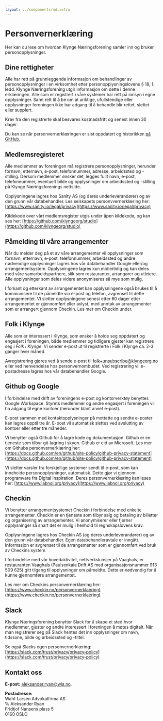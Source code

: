 ```yaml
---
layout: ../components/md.astro
---
```

# Personvern­erklæring

Her kan du lese om hvordan Klynge Næringsforening samler inn og bruker
personopplysninger.

## Dine rettigheter

Alle har rett på grunnleggende informasjon om behandlinger av personopplysninger
i en virksomhet etter personopplysningslovens § 18, 1. ledd. Klynge
Næringsforening utgir informasjon om dette i denne erklæringen. Alle som er
registrert i våre systemer har rett på innsyn i egne opplysninger. Samt rett til
å be om at uriktige, ufullstendige eller opplysninger foreningen ikke har adgang
til å behandle blir rettet, slettet eller supplert.

Krav fra den registrerte skal besvares kostnadsfritt og senest innen 30 dager.

Du kan se når personvernerklæringen er sist oppdatert og historikken
[på GitHub.](https://github.com/klyngeorg/website/commits/main/src/routes/privacy/%2Bpage.svelte)

## Medlemsregisteret

Alle medlemmer av foreningen må registrere personopplysninger, herunder fornavn,
etternavn, e-post, telefonnummer, adresse, arbeidssted og -stilling. Dersom
medlemmer ønsker det, legges fullt navn, e-post, telefonnummer, eventuelt bilde
og opplysninger om arbeidssted og -stilling på Klynge Næringsforenings nettside.

Opplysningene lagres hos Sanity AS (og deres underleverandører) og av den grunn
vår databehandler. Les selskapets personvvernerklæring her:
[https://www.sanity.io/legal/privacy](https://www.sanity.io/legal/privacy)

Kildekode over vårt medlemsregister utgis under åpen kildekode, og kan ses her:
[https://github.com/klyngeorg/studio](https://github.com/klyngeorg/studio)

## Påmelding til våre arrangementer

Når du melder deg på et av våre arrangementer vil opplysninger som fornavn,
etternavn, e-post, telefonnummer, arbeidssted og andre nødvendige opplysninger
lagres hos vår databehandler Google eller/og arrangementsystem. Opplysningene
lagres kun midlertidig og kan deles med våre samarbeidspartnere, slik som
restauranter, arrangører og utleiere. Alle opplysninger som deles videre
anonymiseres så mye som mulig.

I forkant og etterkant av arrangementet kan opplysningene også brukes til å
kommunisere til de påmeldte via e-post og telefon, avgrenset til dette
arrangementet. Vi sletter opplysningene senest etter 60 dager etter
arrangementet er gjennomført eller avlyst, med unntak av arrangementer som er
arrangert gjennom Checkin. Les mer om Checkin under.

## Folk i Klynge

Alle som er interessert i Klynge, som ønsker å holde seg oppdatert og engasjert
i foreningen, både medlemmer og tidligere gjester kan registrere seg i _Folk i
Klynge_. Vi sender e-post ut til registrerte i Folk i Klynge ca. 2-3 ganger hver
måned.

Avregistrering gjøres ved å sende e-post til
[folk+unsubscribe@klyngeorg.no](mailto:folk+unsubscribe@klyngeorg.no) eller ved
henvendelse hos personvernombudet. Ved registrering vil e-postadresse lagres hos
vår databehandler Google.

## Github og Google

I forbindelse med drift av foreningens e-post og kontorverktøy benyttes Google
Workspace. Styrets medlemmer og andre engasjert i foreningen vil ha adgang til
egne kontoer (herunder blant annet e-post).

E-post sammen med kontaktopplysninger på mottatte og sendte e-poster kan lagres
opptil tre år. E-post vil automatisk slettes ved avslutting av kontoer eller
etter tre måneder.

Vi benytter også Github for å lagre kode og dokumentasjon. Github er en tjeneste
som tilbyr git-lagring i skyen. Github er eid av Microsoft. Les mer om Githubs
personvernerklæring her:
[https://docs.github.com/en/github/site-policy/github-privacy-statement](https://docs.github.com/en/github/site-policy/github-privacy-statement)

Vi sletter varsler fra forskjellige systemer sendt til e-post, som kan inneholde
personopplysninger, automatisk. Dette gjør vi gjennom programvare fra Digital
Inspiration. Deres personvernerklæring kan leses her:
[https://www.labnol.org/privacy](https://www.labnol.org/privacy)

## Checkin

Vi benytter arrangementsystemet Checkin i forbindelse med enkelte arrangementer.
Checkin er en tjeneste som tilbyr salg og betaling av billetter og organisering
av arrangementer. Vi anonymiserer eller fjerner opplysninger så snart det er
mulig i henhold til regnskapslovens krav.

Opplysningene lagres hos Checkin AS (og deres underleverandører) og av den grunn
vår databehandler. Egen databehandleravtale er inngått. Informasjon er avgrenset
til de arrangementer som er gjennomført ved bruk av Checkins system.

I forbindelse med vår hovedaktivitet, nettverkslunsjer på Vaaghals, er
restauranten Vaaghals (Paulsenkaia Drift AS med organisasjonsnummer 913 509 625)
gitt tilgang til opplysninger om påmeldte. Dette er nødvendig for å kunne
gjennomføre arrangementet.

Les mer om Checkins personvernerklæring her:
[https://www.checkin.no/personvernerklaering](https://www.checkin.no/personvernerklaering)

## Slack

Klynge Næringsforening benytter Slack for å skape et sted hvor medlemmer,
gjester og andre interessert i foreningen å møtes digitalt. Når man registrerer
seg på Slack hentes det inn opplysninger om navn, tidssone, bilde og arbeidssted
og -tittel.

Se også Slacks egen personvernerklæring:
[https://slack.com/trust/privacy/privacy-policy](https://slack.com/trust/privacy/privacy-policy)

## Kontakt oss

**E-post:** aleksander.ryan@wla.no.

**Postadresse:**  
Wahl-Larsen Advokatfirma AS  
℅ Aleksander Ryan  
Fridtjof Nansens plass 5  
0160 OSLO

